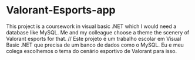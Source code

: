 # Valorant-Esports-app

This project is a coursework in visual basic .NET which I would need a database like MySQL. Me and my colleague choose a theme the scenery of Valorant esports for that. // Este projeto é um trabalho escolar em Visual Basic .NET que precisa de um banco de dados como o MySQL. Eu e meu colega escolhemos o tema do cenário esportivo de Valorant para isso.
